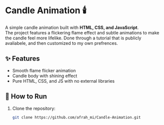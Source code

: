 # Candle Animation 🕯️

A simple candle animation built with **HTML, CSS, and JavaScript**.  
The project features a flickering flame effect and subtle animations to make the candle feel more lifelike. Done through a tutorial that is publicly avaliabele, and then customized to my own prefrences. 

## ✨ Features
- Smooth flame flicker animation  
- Candle body with shining effect  
- Pure HTML, CSS, and JS with no external libraries  

## 🚀 How to Run
1. Clone the repository:
   ```bash
   git clone https://github.com/afrah_mi/Candle-Animation.git
